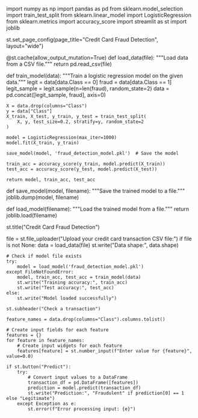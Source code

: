 import numpy as np
import pandas as pd
from sklearn.model_selection import train_test_split
from sklearn.linear_model import LogisticRegression
from sklearn.metrics import accuracy_score
import streamlit as st
import joblib

st.set_page_config(page_title="Credit Card Fraud Detection", layout="wide")


@st.cache(allow_output_mutation=True)
def load_data(file):
    """Load data from a CSV file."""
    return pd.read_csv(file)


def train_model(data):
    """Train a logistic regression model on the given data."""
    legit = data[data.Class == 0]
    fraud = data[data.Class == 1]
    legit_sample = legit.sample(n=len(fraud), random_state=2)
    data = pd.concat([legit_sample, fraud], axis=0)

    X = data.drop(columns="Class")
    y = data["Class"]
    X_train, X_test, y_train, y_test = train_test_split(
        X, y, test_size=0.2, stratify=y, random_state=2
    )

    model = LogisticRegression(max_iter=1000)
    model.fit(X_train, y_train)

    save_model(model, 'fraud_detection_model.pkl')  # Save the model

    train_acc = accuracy_score(y_train, model.predict(X_train))
    test_acc = accuracy_score(y_test, model.predict(X_test))

    return model, train_acc, test_acc


def save_model(model, filename):
    """Save the trained model to a file."""
    joblib.dump(model, filename)


def load_model(filename):
    """Load the trained model from a file."""
    return joblib.load(filename)


st.title("Credit Card Fraud Detection")

file = st.file_uploader("Upload your credit card transaction CSV file:")
if file is not None:
    data = load_data(file)
    st.write("Data shape:", data.shape)

    # Check if model file exists
    try:
        model = load_model('fraud_detection_model.pkl')
    except FileNotFoundError:
        model, train_acc, test_acc = train_model(data)
        st.write("Training accuracy:", train_acc)
        st.write("Test accuracy:", test_acc)
    else:
        st.write("Model loaded successfully")

    st.subheader("Check a transaction")

    feature_names = data.drop(columns="Class").columns.tolist()

    # Create input fields for each feature
    features = {}
    for feature in feature_names:
        # Create input widgets for each feature
        features[feature] = st.number_input(f"Enter value for {feature}", value=0.0)

    if st.button("Predict"):
        try:
            # Convert input values to a DataFrame
            transaction_df = pd.DataFrame([features])
            prediction = model.predict(transaction_df)
            st.write("Prediction:", "Fraudulent" if prediction[0] == 1 else "Legitimate")
        except Exception as e:
            st.error(f"Error processing input: {e}")

